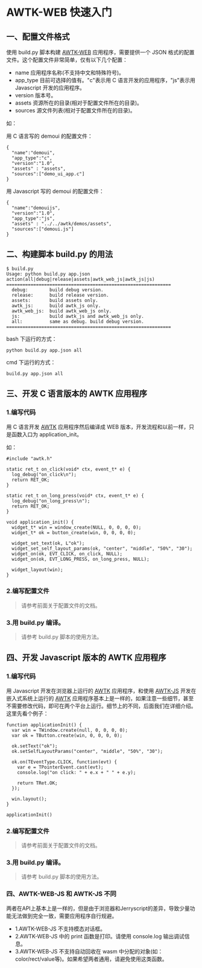 ﻿# AWTK-WEB 快速入门

## 一、配置文件格式

使用 build.py 脚本构建 [AWTK-WEB](https://github.com/zlgopen/awtk-web) 应用程序，需要提供一个 JSON 格式的配置文件。这个配置文件非常简单，仅有以下几个配置：

* name 应用程序名称(不支持中文和特殊符号)。
* app_type 目前可选择的值有。"c"表示用 C 语言开发的应用程序，"js"表示用 Javascript 开发的应用程序。
* version 版本号。
* assets 资源所在的目录(相对于配置文件所在的目录)。
* sources 源文件列表(相对于配置文件所在的目录)。

如：

用 C 语言写的 demoui 的配置文件：

```
{
  "name":"demoui",
  "app_type":"c",
  "version":"1.0",
  "assets" : "assets",
  "sources":["demo_ui_app.c"]
}
```

用 Javascript 写的 demoui 的配置文件：

```
{
  "name":"demouijs",
  "version":"1.0",
  "app_type":"js",
  "assets" : "../../awtk/demos/assets",
  "sources":["demoui.js"]
}
```

## 二、构建脚本 build.py 的用法

```
$ build.py
Usage: python build.py app.json action(all|debug|release|assets|awtk_web_js|awtk_js|js)
=============================================================
  debug:        build debug version.
  release:      build release version.
  assets:       build assets only.
  awtk_js:      build awtk_js only.
  awtk_web_js:  build awtk_web_js only.
  js:           build awtk_js and awtk_web_js only.
  all:          same as debug. build debug version.
=============================================================
```

bash 下运行的方式：
```
python build.py app.json all
```

cmd 下运行的方式：
```
build.py app.json all
```


## 三、开发 C 语言版本的 AWTK 应用程序

### 1.编写代码

用 C 语言开发 [AWTK](https://github.com/zlgopen/awtk) 应用程序然后编译成 WEB 版本，开发流程和以前一样，只是函数入口为 application_init。

如：

```
#include "awtk.h"

static ret_t on_click(void* ctx, event_t* e) {
  log_debug("on_click\n");
  return RET_OK;
}

static ret_t on_long_press(void* ctx, event_t* e) {
  log_debug("on_long_press\n");
  return RET_OK;
}

void application_init() {
  widget_t* win = window_create(NULL, 0, 0, 0, 0);
  widget_t* ok = button_create(win, 0, 0, 0, 0);

  widget_set_text(ok, L"ok");
  widget_set_self_layout_params(ok, "center", "middle", "50%", "30");
  widget_on(ok, EVT_CLICK, on_click, NULL);
  widget_on(ok, EVT_LONG_PRESS, on_long_press, NULL);

  widget_layout(win);
}
```

### 2.编写配置文件

> 请参考前面关于配置文件的文档。

### 3.用 build.py 编译。

> 请参考 build.py 脚本的使用方法。

## 四、开发 Javascript 版本的 AWTK 应用程序

### 1.编写代码

用 Javascript 开发在浏览器上运行的 [AWTK](https://github.com/zlgopen/awtk) 应用程序，和使用 [AWTK-JS](https://github.com/zlgopen/awtk-js)  开发在嵌入式系统上运行的 [AWTK](https://github.com/zlgopen/awtk) 应用程序基本上是一样的，如果注意一些细节，甚至不需要修改代码，即可在两个平台上运行。细节上的不同，后面我们在详细介绍。这里先看个例子：

```
function applicationInit() {
  var win = TWindow.create(null, 0, 0, 0, 0);
  var ok = TButton.create(win, 0, 0, 0, 0);

  ok.setText("ok");
  ok.setSelfLayoutParams("center", "middle", "50%", "30");

  ok.on(TEventType.CLICK, function(evt) {
    var e = TPointerEvent.cast(evt);
    console.log("on click: " + e.x + " " + e.y);

    return TRet.OK;
  });

  win.layout();
}

applicationInit()
```

### 2.编写配置文件

> 请参考前面关于配置文件的文档。

### 3.用 build.py 编译。

> 请参考 build.py 脚本的使用方法。

### 四、AWTK-WEB-JS 和 AWTK-JS 不同

两者在API上基本上是一样的，但是由于浏览器和Jerryscript的差异，导致少量功能无法做到完全一致，需要应用程序自行规避。

* 1.AWTK-WEB-JS 不支持模态对话框。
* 2.AWTK-WEB-JS 中的 print 函数是打印。请使用 console.log 输出调试信息。
* 3.AWTK-WEB-JS 不支持自动回收在 wasm 中分配的对象(如：color/rect/value等)。如果希望两者通用，请避免使用这类函数。
